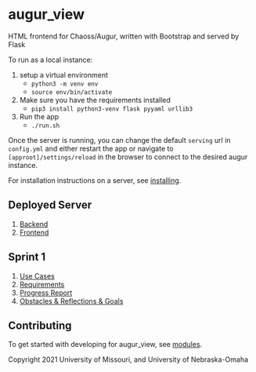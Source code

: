 # augur_view

HTML frontend for Chaoss/Augur, written with Bootstrap and served by Flask

To run as a local instance:

1. setup a virtual environment
    - `python3 -m venv env`
    - `source env/bin/activate`
2. Make sure you have the requirements installed
    - `pip3 install python3-venv flask pyyaml urllib3`
3. Run the app
    - `./run.sh`

Once the server is running, you can change the default `serving` url in `config.yml` and either restart the app or navigate to `[approot]/settings/reload` in the browser to connect to the desired augur instance.

For installation instructions on a server, see [installing](installing.md).

## Deployed Server

1. [Backend](http://ec2-3-138-116-248.us-east-2.compute.amazonaws.com:5000/)
2. [Frontend](http://ec2-3-138-116-248.us-east-2.compute.amazonaws.com:8000/)

## Sprint 1

1. [Use Cases](use-cases.pdf)
2. [Requirements](requirements.pdf)
3. [Progress Report](progress-report.pdf)
4. [Obstacles & Reflections & Goals](obstacles-reflections-goals.pdf)

## Contributing

To get started with developing for augur_view, see [modules](modules.md).

Copyright 2021 University of Missouri, and University of Nebraska-Omaha
